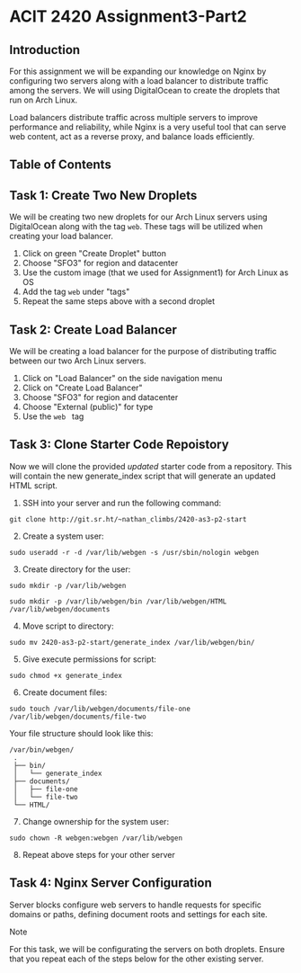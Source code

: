 # ACIT 2420 Assignment3-Part2 #

## Introduction ##
For this assignment we will be expanding our knowledge on Nginx by configuring two servers along with a load balancer to distribute traffic among the servers. We will using DigitalOcean to create the droplets that run on Arch Linux. 

Load balancers distribute traffic across multiple servers to improve performance and reliability, while Nginx is a very useful tool that can serve web content, act as a reverse proxy, and balance loads efficiently.


## Table of Contents ## 

## Task 1: Create Two New Droplets ##
We will be creating two new droplets for our Arch Linux servers using DigitalOcean along with the tag ```web```. These tags will be utilized when creating your load balancer.

1) Click on green "Create Droplet" button 
2) Choose "SFO3" for region and datacenter
3) Use the custom image (that we used for Assignment1) for Arch Linux as OS
4) Add the tag ```web``` under "tags" 
5) Repeat the same steps above with a second droplet

## Task 2: Create Load Balancer ##

We will be creating a load balancer for the purpose of distributing traffic between our two Arch Linux servers. 

1) Click on "Load Balancer" on the side navigation menu
2) Click on "Create Load Balancer"
3) Choose "SFO3" for region and datacenter
4) Choose "External (public)" for type
5) Use the ```web ``` tag 

## Task 3: Clone Starter Code Repoistory ## 

Now we will clone the provided *updated* starter code from a repository. This will contain the new generate_index script that will generate an updated HTML script. 

1) SSH into your server and run the following command:

```git clone http://git.sr.ht/~nathan_climbs/2420-as3-p2-start```

2) Create a system user: 

```sudo useradd -r -d /var/lib/webgen -s /usr/sbin/nologin webgen```

3) Create directory for the user:

```sudo mkdir -p /var/lib/webgen```

```sudo mkdir -p /var/lib/webgen/bin /var/lib/webgen/HTML /var/lib/webgen/documents```


4) Move script to directory:

```sudo mv 2420-as3-p2-start/generate_index /var/lib/webgen/bin/```

5) Give execute permissions for script:

```sudo chmod +x generate_index```

6) Create document files: 

```sudo touch /var/lib/webgen/documents/file-one /var/lib/webgen/documents/file-two```

Your file structure should look like this: 
```
/var/bin/webgen/
 .
 ├── bin/
 │   └── generate_index
 ├── documents/
 │   ├── file-one
 │   └── file-two
 └── HTML/
 ```

7) Change ownership for the system user: 

```sudo chown -R webgen:webgen /var/lib/webgen```

8) Repeat above steps for your other server

## Task 4: Nginx Server Configuration ##

Server blocks configure web servers to handle requests for specific domains or paths, defining document roots and settings for each site.

>[!NOTE] 
>For this task, we will be configurating the servers on both droplets. Ensure that you repeat each of the steps below for the other existing server.


